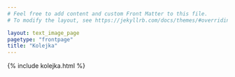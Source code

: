 ```yaml
---
# Feel free to add content and custom Front Matter to this file.
# To modify the layout, see https://jekyllrb.com/docs/themes/#overriding-theme-defaults

layout: text_image_page
pagetype: "frontpage"
title: "Kolejka"
---
```

{% include kolejka.html %}